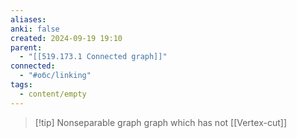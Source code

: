 ```yaml
---
aliases: 
anki: false
created: 2024-09-19 19:10
parent:
  - "[[519.173.1 Connected graph]]"
connected:
  - "#обс/linking"
tags:
  - content/empty
---
```


> [!tip] Nonseparable graph
graph which has not [[Vertex-cut]]